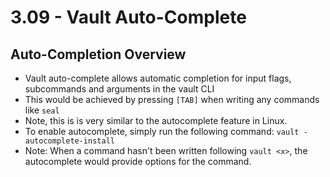 # 3.09 - Vault Auto-Complete

## Auto-Completion Overview

- Vault auto-complete allows automatic completion for input flags, subcommands and arguments in the vault CLI
- This would be achieved by pressing `[TAB]` when writing any commands like `seal`
- Note, this is is very similar to the autocomplete feature in Linux.
- To enable autocomplete, simply run the following command: `vault -autocomplete-install`
- Note: When a command hasn't been written following `vault <x>`, the autocomplete would provide options for the command.
